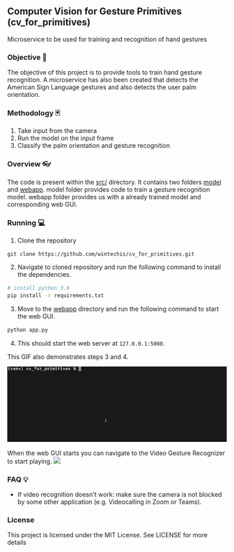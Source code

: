 ## Computer Vision for Gesture Primitives (cv_for_primitives)
Microservice to be used for training and recognition of hand gestures
### Objective 🎯
The objective of this project is to provide tools to train hand gesture recognition. A microservice has also been created
that detects the American Sign Language gestures and also detects the user palm orientation.

### Methodology 🃏
1. Take input from the camera
2. Run the model on the input frame
3. Classify the palm orientation and gesture recognition

### Overview 👓
The code is present within the [src/](src) directory. 
It contains two folders [model](src/model) and [webapp](src/webapp). 
model folder provides code to train a gesture recognition model. 
webapp folder provides us with a already trained model and corresponding web GUI. 

### Running 💻

1. Clone the repository
```git
git clone https://github.com/wintechis/cv_for_primitives.git
```
2. Navigate to cloned repository and run the following command to install the dependencies. 
```bash
# install python 3.9 
pip install -r requirements.txt
```
3. Move to the [webapp](src/webapp) directory and run the following command to start the web GUI. 
```bash
python app.py
```
4. This should start the web server at `127.0.0.1:5000`. 

This GIF also demonstrates steps 3 and 4.

![](blob/how-to-run.gif)

When the web GUI starts you can navigate to the Video Gesture Recognizer to start playing. 
![](blob/gesture-recognizer.gif)

### FAQ 💡
* If video recognition doesn't work: make sure the camera is not blocked by some other application (e.g. Videocalling in Zoom or Teams).
### License
This project is licensed under the MIT License. See LICENSE for more details
         
     

             








